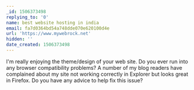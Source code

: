 ```yaml
---
_id: 1506373498
replying_to: '0'
name: best website hosting in india
email: fa7d0364bd54a748dde070e620100d4e
url: 'https://www.mywebrock.net'
hidden: ''
date_created: 1506373498
---
```


I'm really enjoying the theme/design of your web site.
Do you ever run into any browser compatibility problems? A number of my blog readers 
have complained about my site not working correctly 
in Explorer but looks great in Firefox. Do you have any advice to help fix this issue?